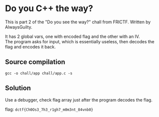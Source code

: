 # Do you C++ the way?

This is part 2 of the "Do you see the way?" chall from FRICTF. Written by AlwaysGuilty.

It has 2 global vars, one with encoded flag and the other with an IV.\
The program asks for input, which is essentially useless, then decodes the flag
and encodes it back. 

## Source compilation

`gcc -o chall/app chall/app.c -s`

## Solution

Use a debugger, check flag array just after the program decodes the flag.

flag: `dctf{Ch0Os3_7h3_r1gh7_m0m3nt_84vnb0}`